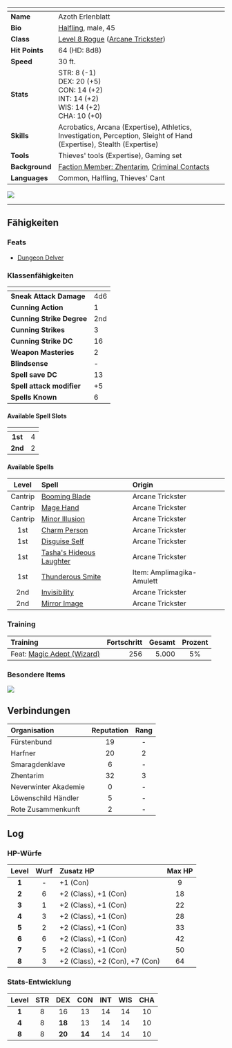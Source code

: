 

| <!-- -->       | <!-- -->                                                                                                               |
| :------------- | :--------------------------------------------------------------------------------------------------------------------- |
| **Name**       | Azoth Erlenblatt                                                                                                       |
| **Bio**        | [Halfling](https://lolindhir.github.io/PnP/rules/races/halfling), male, 45                                                                                   |
| **Class**      | [Level 8 Rogue](https://lolindhir.github.io/PnP/rules/classes/rogue) ([Arcane Trickster](https://lolindhir.github.io/PnP/rules/classes/rogue/arcane_trickster))                                              |
| **Hit Points** | 64 (HD: 8d8)                                                                                                           |
| **Speed**      | 30 ft.                                                                                                                 |
| **Stats**      | STR: 8 (-1)<br>DEX: 20 (+5)<br>CON: 14 (+2)<br>INT: 14 (+2)<br>WIS: 14 (+2)<br>CHA: 10 (+0)                            |
| **Skills**     | Acrobatics, Arcana (Expertise), Athletics, Investigation, Perception, Sleight of Hand (Expertise), Stealth (Expertise) |
| **Tools**      | Thieves' tools (Expertise), Gaming set                                                                                 |
| **Background** | [Faction Member: Zhentarim](https://lolindhir.github.io/PnP/rules/creation/character_creation/backgrounds/backgrounds_connections), [Criminal Contacts](https://lolindhir.github.io/PnP/rules/creation/character_creation/backgrounds/backgrounds_connections)         |
| **Languages**  | Common, Halfling, Thieves' Cant                                                                                        |

<img src="assets/campaigns/Starter/PCs/Azoth.png" class="image">

___


## Fähigkeiten

### Feats
- [Dungeon Delver](https://lolindhir.github.io/PnP/feats/Dungeon%2520Delver)

### Klassenfähigkeiten

| <!-- -->                  | <!-- --> |
| :------------------------ | :------- |
| **Sneak Attack Damage**   | 4d6      |
| **Cunning Action**        | 1        |
| **Cunning Strike Degree** | 2nd      |
| **Cunning Strikes**       | 3        |
| **Cunning Strike DC**     | 16       |
| **Weapon Masteries**      | 2        |
| **Blindsense**            | -        |
| **Spell save DC**         | 13       |
| **Spell attack modifier** | +5       |
| **Spells Known**          | 6        |

#### Available Spell Slots

| <!-- --> | <!-- --> |
| :------: | :------: |
| **1st**  |    4     |
| **2nd**  |    2     |

#### Available Spells

|  Level  | Spell                               | Origin                    |
| :-----: | :---------------------------------- | :------------------------ |
| Cantrip | [Booming Blade](https://lolindhir.github.io/PnP/spells/Booming%2520Blade)            | Arcane Trickster          |
| Cantrip | [Mage Hand](https://lolindhir.github.io/PnP/spells/Mage%2520Hand)                | Arcane Trickster          |
| Cantrip | [Minor Illusion](https://lolindhir.github.io/PnP/spells/Minor%2520Illusion)           | Arcane Trickster          |
|   1st   | [Charm Person](https://lolindhir.github.io/PnP/spells/Charm%2520Person)             | Arcane Trickster          |
|   1st   | [Disguise Self](https://lolindhir.github.io/PnP/spells/Disguise%2520Self)            | Arcane Trickster          |
|   1st   | [Tasha's Hideous Laughter](https://lolindhir.github.io/PnP/spells/Tasha%27s%2520Hideous%2520Laughter) | Arcane Trickster          |
|   1st   | [Thunderous Smite](https://lolindhir.github.io/PnP/spells/Thunderous%2520Smite)         | Item: Amplimagika-Amulett |
|   2nd   | [Invisibility](https://lolindhir.github.io/PnP/spells/Invisibility)             | Arcane Trickster          |
|   2nd   | [Mirror Image](https://lolindhir.github.io/PnP/spells/Mirror%2520Image)             | Arcane Trickster          |


### Training
| Training                                        | Fortschritt | Gesamt | Prozent |
| :---------------------------------------------- | ----------: | -----: | :-----: |
| Feat: [Magic Adept (Wizard)](https://lolindhir.github.io/PnP/feats/Magic%2520Adept) |         256 |  5.000 |   5%    |

### Besondere Items
<img src="assets/campaigns/Starter/PCs/AzothAmulett.png" class="image">



## Verbindungen

| Organisation         | Reputation | Rang |
| :------------------- | :--------: | :--: |
| Fürstenbund          |     19     |  -   |
| Harfner              |     20     |  2   |
| Smaragdenklave       |     6      |  -   |
| Zhentarim            |     32     |  3   |
| Neverwinter Akademie |     0      |  -   |
| Löwenschild Händler  |     5      |  -   |
| Rote Zusammenkunft   |     2      |  -   |



## Log

### HP-Würfe
| Level | Wurf | Zusatz HP                      | Max HP |
| :---: | :--: | :----------------------------- | :----: |
| **1** |  -   | +1 (Con)                       |   9    |
| **2** |  6   | +2 (Class), +1 (Con)           |   18   |
| **3** |  1   | +2 (Class), +1 (Con)           |   22   |
| **4** |  3   | +2 (Class), +1 (Con)           |   28   |
| **5** |  2   | +2 (Class), +1 (Con)           |   33   |
| **6** |  6   | +2 (Class), +1 (Con)           |   42   |
| **7** |  5   | +2 (Class), +1 (Con)           |   50   |
| **8** |  3   | +2 (Class), +2 (Con), +7 (Con) |   64   |

### Stats-Entwicklung
| Level | STR |  DEX   |  CON   | INT | WIS | CHA |
| :---: | :-: | :----: | :----: | :-: | :-: | :-: |
| **1** |  8  |   16   |   13   | 14  | 14  | 10  |
| **4** |  8  | **18** |   13   | 14  | 14  | 10  |
| **8** |  8  | **20** | **14** | 14  | 14  | 10  |